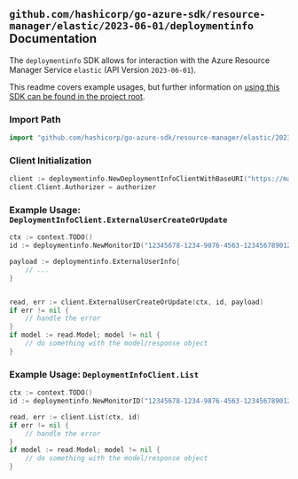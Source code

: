 
## `github.com/hashicorp/go-azure-sdk/resource-manager/elastic/2023-06-01/deploymentinfo` Documentation

The `deploymentinfo` SDK allows for interaction with the Azure Resource Manager Service `elastic` (API Version `2023-06-01`).

This readme covers example usages, but further information on [using this SDK can be found in the project root](https://github.com/hashicorp/go-azure-sdk/tree/main/docs).

### Import Path

```go
import "github.com/hashicorp/go-azure-sdk/resource-manager/elastic/2023-06-01/deploymentinfo"
```


### Client Initialization

```go
client := deploymentinfo.NewDeploymentInfoClientWithBaseURI("https://management.azure.com")
client.Client.Authorizer = authorizer
```


### Example Usage: `DeploymentInfoClient.ExternalUserCreateOrUpdate`

```go
ctx := context.TODO()
id := deploymentinfo.NewMonitorID("12345678-1234-9876-4563-123456789012", "example-resource-group", "monitorValue")

payload := deploymentinfo.ExternalUserInfo{
	// ...
}


read, err := client.ExternalUserCreateOrUpdate(ctx, id, payload)
if err != nil {
	// handle the error
}
if model := read.Model; model != nil {
	// do something with the model/response object
}
```


### Example Usage: `DeploymentInfoClient.List`

```go
ctx := context.TODO()
id := deploymentinfo.NewMonitorID("12345678-1234-9876-4563-123456789012", "example-resource-group", "monitorValue")

read, err := client.List(ctx, id)
if err != nil {
	// handle the error
}
if model := read.Model; model != nil {
	// do something with the model/response object
}
```
